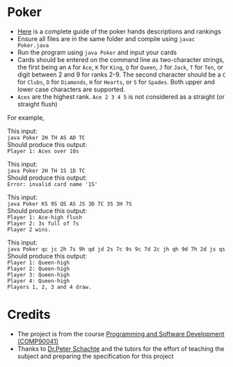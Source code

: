 # Poker
- [Here](https://en.wikipedia.org/wiki/List_of_poker_hands) is a complete guide of the poker hands descriptions and rankings
- Ensure all files are in the same folder and compile using `javac Poker.java`
- Run the program using `java Poker` and input your cards
- Cards should be entered on the command line as two-character strings, the first being an `A` for `Ace`, `K` for `King`, `Q` for `Queen`, `J` for `Jack`, `T` for `Ten`, or digit between 2 and 9 for ranks 2-9. The second character should be a `C` for `Clubs`, `D` for `Diamonds`, `H` for `Hearts`, or `S` for `Spades`. Both upper and lower case characters are supported.
- `Aces` are the highest rank. `Ace 2 3 4 5` is not considered as a straight (or straight flush)

For example,  

This input:    
`java Poker 2H TH AS AD TC`    
Should produce this output:    
`Player 1: Aces over 10s`    

This input:  
`java Poker 2H TH 1S 1D TC`  
Should produce this output:  
`Error: invalid card name '1S'`    

This input:  
`java Poker KS 9S QS AS JS 3D 7C 3S 3H 7S`  
Should produce this output:    
`Player 1: Ace-high flush`        
`Player 2: 3s full of 7s`        
`Player 2 wins.`        

This input:    
`java Poker qc jc 2h 7s 9h qd jd 2s 7c 9s 9c 7d 2c jh qh 9d 7h 2d js qs`  
Should produce this output:  
`Player 1: Queen-high`    
`Player 2: Queen-high`      
`Player 3: Queen-high`    
`Player 4: Queen-high`    
`Players 1, 2, 3 and 4 draw.`      

# Credits
- The project is from the course [Programming and Software Development (COMP90041)](https://handbook.unimelb.edu.au/2018/subjects/comp90041)
- Thanks to [Dr.Peter Schachte](http://people.eng.unimelb.edu.au/schachte/) and the tutors for the effort of teaching the subject and preparing the specification for this project 
